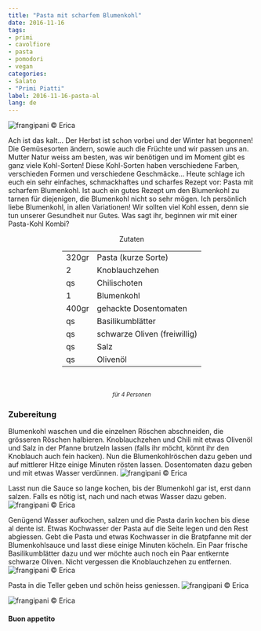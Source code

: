 ```yaml
---
title: "Pasta mit scharfem Blumenkohl"
date: 2016-11-16
tags:
- primi
- cavolfiore
- pasta
- pomodori
- vegan
categories:
- Salato
- "Primi Piatti"
label: 2016-11-16-pasta-al
lang: de
---
```

![](../2016-11-16-pasta-al-cavolfiore-piccante/header.jpg "frangipani © Erica")

Ach ist das kalt... Der Herbst ist schon vorbei und der Winter hat begonnen! Die Gemüsesorten ändern, sowie auch die Früchte und wir passen uns an. Mutter Natur weiss am besten, was wir benötigen und im Moment gibt es ganz viele Kohl-Sorten! Diese Kohl-Sorten haben verschiedene Farben, verschieden Formen und verschiedene Geschmäcke... Heute schlage ich euch ein sehr einfaches, schmackhaftes und scharfes Rezept vor: Pasta mit scharfem Blumenkohl. Ist auch ein gutes Rezept um den Blumenkohl zu tarnen für diejenigen, die Blumenkohl nicht so sehr mögen. Ich persönlich liebe Blumenkohl, in allen Variationen! Wir sollten viel Kohl essen, denn sie tun unserer Gesundheit nur Gutes. Was sagt ihr, beginnen wir mit einer Pasta-Kohl Kombi?

<div id="wrapper" style="text-align: center">
  <div id="yourdiv" style="display: inline-block;">
    <div class="ingredients">
      <div class="ingredients-title">Zutaten</div>
      <table>
        <tbody>
          <tr>
            <td>320gr</td>
            <td>Pasta (kurze Sorte)</td>
          </tr>
          <tr>
            <td>2</td>
            <td>Knoblauchzehen</td>
          </tr>
          <tr>
            <td>qs</td>
            <td>Chilischoten</td>
          </tr>
          <tr>
            <td>1</td>
            <td>Blumenkohl</td>
          </tr>
          <tr>
            <td>400gr</td>
            <td>gehackte Dosentomaten</td>
          </tr>
          <tr>
            <td>qs</td>
            <td>Basilikumblätter</td>
          </tr>
          <tr>
            <td>qs</td>
            <td>schwarze Oliven (freiwillig)</td>
          </tr>
          <tr>
            <td>qs</td>
            <td>Salz</td>
          </tr>
          <tr>
            <td>qs</td>
            <td>Olivenöl</td>
          </tr>
        </tbody>
      </table>
      <br></br>
      <i class="pull-right" style="font-size: 80%;">für 4 Personen</i>
    </div>
  </div>
</div>


<h3>
  <font color="grey">
    <i class="fa fa-cogs"></i>
  </font> Zubereitung
</h3>

Blumenkohl waschen und die einzelnen Röschen abschneiden, die grösseren Röschen halbieren. Knoblauchzehen und Chili mit etwas Olivenöl und Salz in der Pfanne brutzeln lassen (falls ihr möcht, könnt ihr den Knoblauch auch fein hacken). Nun die Blumenkohlröschen dazu geben und auf mittlerer Hitze einige Minuten rösten lassen. Dosentomaten dazu geben und mit etwas Wasser verdünnen.
![](../2016-11-16-pasta-al-cavolfiore-piccante/sughettocrudo.jpg "frangipani © Erica")

Lasst nun die Sauce so lange kochen, bis der Blumenkohl gar ist, erst dann salzen. Falls es nötig ist, nach und nach etwas Wasser dazu geben.
![](../2016-11-16-pasta-al-cavolfiore-piccante/sughettopronto.jpg "frangipani © Erica")

Genügend Wasser aufkochen, salzen und die Pasta darin kochen bis diese al dente ist. Etwas Kochwasser der Pasta auf die Seite legen und den Rest abgiessen. Gebt die Pasta und etwas Kochwasser in die Bratpfanne mit der Blumenkohlsauce und lasst diese einige Minuten köcheln. Ein Paar frische Basilikumblätter dazu und wer möchte auch noch ein Paar entkernte schwarze Oliven. Nicht vergessen die Knoblauchzehen zu entfernen.
![](../2016-11-16-pasta-al-cavolfiore-piccante/padella.jpg "frangipani © Erica")

Pasta in die Teller geben und schön heiss geniessen.
![](../2016-11-16-pasta-al-cavolfiore-piccante/risultato1.jpg "frangipani © Erica")

![](../2016-11-16-pasta-al-cavolfiore-piccante/risultato2.jpg "frangipani © Erica")



<h4>Buon appetito
  <font color="red">
    <i class="fa fa-smile-o"></i>
  </font>
</h4>
